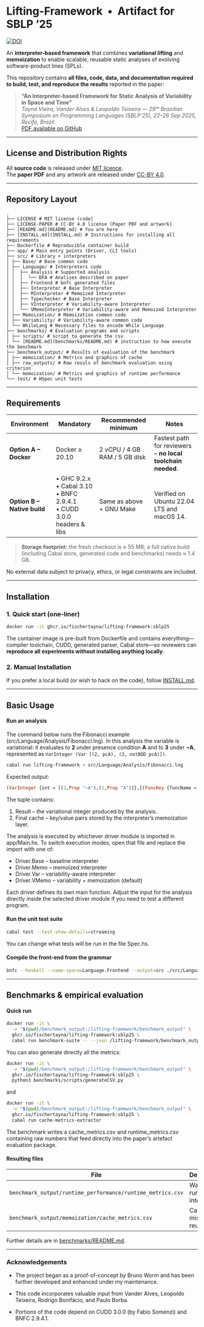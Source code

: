 # Lifting-Framework &nbsp;•&nbsp; Artifact for SBLP ’25

[![DOI](https://zenodo.org/badge/DOI/10.5281/zenodo.16755087.svg)](https://doi.org/10.5281/zenodo.16755087)

An **interpreter-based framework** that combines **variational lifting** and **memoization** to enable scalable, reusable static analyses of evolving software-product lines (SPLs).

This repository contains **all files, code, data, and documentation required to build, test, and reproduce the results** reported in the paper:

> **“An Interpreter-based Framework for Static Analysis of Variability in Space and Time”**  
> *Tayná Vieira, Vander Alves & Leopoldo Teixeira* — *29ᵗʰ Brazilian Symposium on Programming Languages (SBLP’25), 22–26 Sep 2025, Recife, Brazil*.  
> [PDF available on GitHub](https://github.com/fischertayna/lifting-framework/blob/main/An_Interpreter-based_Framework_for_Static_Analysis_of_Variability_in_Space_and_Time_SBLP25.pdf)

---

## License and Distribution Rights

All **source code** is released under [MIT licence](LICENSE).  
The **paper PDF** and any artwork are released under [CC-BY 4.0](LICENSE-PAPER).  

---

## Repository Layout

```text
.
├── LICENSE # MIT license (code)
├── LICENSE-PAPER # CC-BY 4.0 license (Paper PDF and artwork)
├── [README.md](README.md) # You are here
├── [INSTALL.md](INSTALL.md) # Instructions for installing all requirements
├── Dockerfile # Reproducible container build
├── app/ # Main entry points (Driver, CLI tools)
├── src/ # Library + interpreters
│ ├── Base/ # Base common code
│ ├── Language/ # Interpreters code
│ │  ├── Analysis # Supported analysis
│ │  │  └── DFA # Analises described on paper
│ │  ├── Frontend # bnfc generated files
│ │  ├── Interpreter # Base Interpreter
│ │  ├── MInterpreter # Memoized Interpreter
│ │  ├── Typechecker # Base Interpreter
│ │  ├── VInterpreter # Variability-aware Interpreter
│ │  └── VMemoInterpreter # Variability-aware and Memoized Interpreter
│ ├── Memoization/ # Memoization common code
│ ├── Variability/ # Variability-aware common code
│ └── WhileLang # Necessary files to encode While Language
├── benchmarks/ # Evaluation programs and scripts
│ ├── scripts/ # script to generate the csv
│ └── [README.md](benchmarks/README.md) # instruction to how execute the benchmark
├── benchmark_output/ # Results of evaluation of the benchmark
│ ├── memoization/ # Metrics and graphics of cache
│ ├── raw_outputs/ # Raw resuls of benchmark evaluation using criterion
│ └── memoization/ # Metrics and graphics of runtime performance
└── test/ # HSpec unit tests
```

---

## Requirements

| Environment | Mandatory | Recommended minimum | Notes |
|-------------|-----------|---------------------|-------|
| **Option A – Docker** | Docker ≥ 20.10 | 2 vCPU / 4 GB RAM / 5 GB disk | Fastest path for reviewers – **no local toolchain needed**. |
| **Option B – Native build** | • GHC 9.2.x<br>• Cabal 3.10<br>• BNFC 2.9.4.1<br>• CUDD 3.0.0 headers & libs | Same as above + GNU Make | Verified on Ubuntu 22.04 LTS and macOS 14. |

> **Storage footprint**: the fresh checkout is ≈ 55 MB; a full native build (including Cabal store, generated code and benchmarks) needs ≈ 1.4 GB.

No external data subject to privacy, ethics, or legal constraints are included.

---

## Installation

### 1. Quick start (one-liner)

```bash
docker run -it ghcr.io/fischertayna/lifting-framework:sblp25
```

The container image is pre-built from Dockerfile and contains everything—compiler toolchain, CUDD, generated parser, Cabal store—so reviewers can **reproduce all experiments without installing anything locally**.

### 2. Manual Installation

If you prefer a local build (or wish to hack on the code), follow [INSTALL.md](INSTALL.md).

---

## Basic Usage

#### Run an analysis

The command below runs the Fibonacci example (src/Language/Analysis/Fibonacci.lng). In this analysis the variable is variational: it evaluates to **2** under presence condition **A** and to **3** under **¬A**, represented as `VarInteger (Var [(2, pcA), (3, notBDD pcA)])`.

```bash
cabal run lifting-framework < src/Language/Analysis/Fibonacci.lng
```

Expected output:

```haskell
(VarInteger {int = [(2,Prop "~A"),(1,Prop "A")]},[(FuncKey {funcName = "fib", funcArgsHash = -4093578937204566083},(VarInteger {int = [(2,Prop "~A"),(1,Prop "A")]},0))])
```

The tuple contains:

1. Result – the variational integer produced by the analysis.
2. Final cache – key/value pairs stored by the interpreter’s memoization layer.

The analysis is executed by whichever driver module is imported in app/Main.hs.
To switch execution modes, open that file and replace the import with one of:

- Driver.Base – baseline interpreter
- Driver.Memo – memoized interpreter
- Driver.Var – variability-aware interpreter
- Driver.VMemo – variability + memoization (default)

Each driver defines its own main function. Adjust the input for the analysis directly inside the selected driver module if you need to test a different program.

#### Run the unit test suite

```bash
cabal test --test-show-details=streaming
```

You can change what tests will be run in the file Spec.hs.

#### Compile the front-end from the grammar

```bash
bnfc --haskell --name-space=Language.Frontend --output=src ./src/Language/Language.cf
```

---

## Benchmarks & empirical evaluation

#### Quick run

```bash
docker run -it \
  -v "$(pwd)/benchmark_output:/lifting-framework/benchmark_output" \
  ghcr.io/fischertayna/lifting-framework:sblp25 \
  cabal run benchmark-suite -- --json /lifting-framework/benchmark_output/benchmark.json
```

You can also generate directly all the metrics:

```bash
docker run -it \
  -v "$(pwd)/benchmark_output:/lifting-framework/benchmark_output" \
  ghcr.io/fischertayna/lifting-framework:sblp25 \
  python3 benchmarks/scripts/generateCSV.py
```

and

```bash
docker run -it \
  -v "$(pwd)/benchmark_output:/lifting-framework/benchmark_output" \
  ghcr.io/fischertayna/lifting-framework:sblp25 \
  cabal run cache-metrics-extractor
```

The benchmark writes a cache_metrics.csv and runtime_metrics.csv containing raw numbers that feed
directly into the paper’s artefact evaluation package.

#### Resulting files

| File                          | Description                        |
| ----------------------------- | ---------------------------------- |
| `benchmark_output/runtime_performance/runtime_metrics.csv` | Wall-clock runtime per interpreter |
| `benchmark_output/memoization/cache_metrics.csv`   | Cache hits, misses, and reuse      |

Further details are in [benchmarks/README.md](benchmarks/README.md).

---

### Acknowledgements

- The project began as a proof-of-concept by Bruno Worm and has been further developed and enhanced under my maintenance.

- This code incorporates valuable input from Vander Alves, Leopoldo Teixeira, Rodrigo Bonifácio, and Paulo Borba.

- Portions of the code depend on CUDD 3.0.0 (by Fabio Somenzi) and BNFC 2.9.4.1.